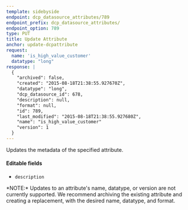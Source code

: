 ```yaml
---
template: sidebyside
endpoint: dcp_datasource_attributes/789
endpoint_prefix: dcp_datasource_attributes/
endpoint_option: 789
type: PUT
title: Update Attribute
anchor: update-dcpattribute
request:
  name: 'is_high_value_customer'
  datatype: "long"
response: |
  {
    "archived": false,
    "created": "2015-08-18T21:38:55.927670Z",
    "datatype": "long",
    "dcp_datasource_id": 678,
    "description": null,
    "format": null,
    "id": 789,
    "last_modified": "2015-08-18T21:38:55.927680Z",
    "name": "is_high_value_customer"
    "version": 1
  }
---
```

Updates the metadata of the specified attribute.

#### Editable fields
- `description`

<div class="attention attention--warning push--bottom">
*NOTE:* Updates to an attribute's name, datatype, or version are not currently supported. We recommend archiving the
existing attribute and creating a replacement, with the desired name, datatype, and format.
</div>
